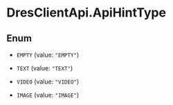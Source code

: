 # DresClientApi.ApiHintType

## Enum


* `EMPTY` (value: `"EMPTY"`)

* `TEXT` (value: `"TEXT"`)

* `VIDEO` (value: `"VIDEO"`)

* `IMAGE` (value: `"IMAGE"`)


